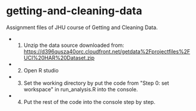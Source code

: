 # getting-and-cleaning-data
Assignment files of JHU course of Getting and Cleaning Data.

* 1. Unzip the data source downloaded from: https://d396qusza40orc.cloudfront.net/getdata%2Fprojectfiles%2FUCI%20HAR%20Dataset.zip
* 2. Open R studio
* 3. Set the working directory by put the code from "Step 0: set workspace" in run_analysis.R into the console.
* 4. Put the rest of the code into the console step by step.
